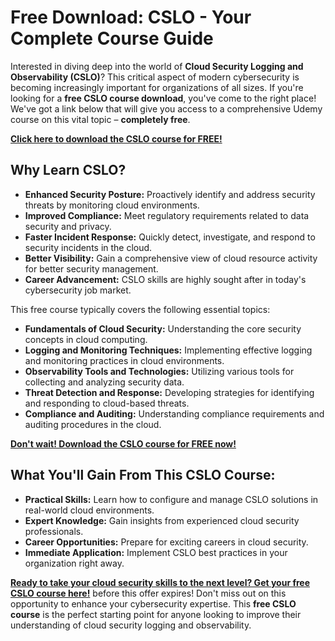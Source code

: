 # Free Download: CSLO - Your Complete Course Guide

Interested in diving deep into the world of **Cloud Security Logging and Observability (CSLO)**? This critical aspect of modern cybersecurity is becoming increasingly important for organizations of all sizes. If you're looking for a **free CSLO course download**, you've come to the right place! We've got a link below that will give you access to a comprehensive Udemy course on this vital topic – **completely free**.

[**Click here to download the CSLO course for FREE!**](https://udemywork.com/cslo)

## Why Learn CSLO?

*   **Enhanced Security Posture:** Proactively identify and address security threats by monitoring cloud environments.
*   **Improved Compliance:** Meet regulatory requirements related to data security and privacy.
*   **Faster Incident Response:** Quickly detect, investigate, and respond to security incidents in the cloud.
*   **Better Visibility:** Gain a comprehensive view of cloud resource activity for better security management.
*   **Career Advancement:** CSLO skills are highly sought after in today's cybersecurity job market.

This free course typically covers the following essential topics:

*   **Fundamentals of Cloud Security:** Understanding the core security concepts in cloud computing.
*   **Logging and Monitoring Techniques:** Implementing effective logging and monitoring practices in cloud environments.
*   **Observability Tools and Technologies:** Utilizing various tools for collecting and analyzing security data.
*   **Threat Detection and Response:** Developing strategies for identifying and responding to cloud-based threats.
*   **Compliance and Auditing:** Understanding compliance requirements and auditing procedures in the cloud.

[**Don't wait! Download the CSLO course for FREE now!**](https://udemywork.com/cslo)

## What You'll Gain From This CSLO Course:

*   **Practical Skills:** Learn how to configure and manage CSLO solutions in real-world cloud environments.
*   **Expert Knowledge:** Gain insights from experienced cloud security professionals.
*   **Career Opportunities:** Prepare for exciting careers in cloud security.
*   **Immediate Application:** Implement CSLO best practices in your organization right away.

[**Ready to take your cloud security skills to the next level? Get your free CSLO course here!**](https://udemywork.com/cslo) before this offer expires! Don't miss out on this opportunity to enhance your cybersecurity expertise. This **free CSLO course** is the perfect starting point for anyone looking to improve their understanding of cloud security logging and observability.
